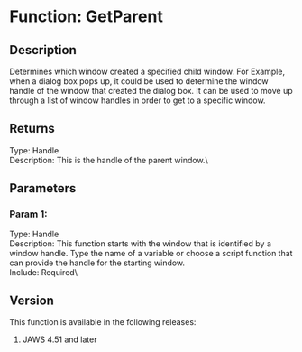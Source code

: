 # Function: GetParent

## Description

Determines which window created a specified child window. For Example,
when a dialog box pops up, it could be used to determine the window
handle of the window that created the dialog box. It can be used to move
up through a list of window handles in order to get to a specific
window.

## Returns

Type: Handle\
Description: This is the handle of the parent window.\

## Parameters

### Param 1:

Type: Handle\
Description: This function starts with the window that is identified by
a window handle. Type the name of a variable or choose a script function
that can provide the handle for the starting window.\
Include: Required\

## Version

This function is available in the following releases:

1.  JAWS 4.51 and later
